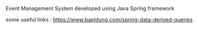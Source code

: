 Event Management System developed using Java Spring framework

some useful links : https://www.baeldung.com/spring-data-derived-queries
